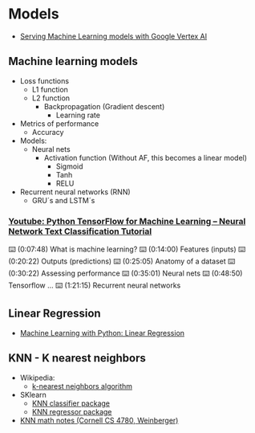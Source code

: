 # Models
* [Serving Machine Learning models with Google Vertex AI](https://medium.com/google-cloud/serving-machine-learning-models-with-google-vertex-ai-5d9644ededa3)

## Machine learning models
* Loss functions
  * L1 function
  * L2 function
    * Backpropagation (Gradient descent)
      * Learning rate
* Metrics of performance
  * Accuracy
* Models: 
  * Neural nets
    * Activation function (Without AF, this becomes a linear model)
      * Sigmoid
      * Tanh
      * RELU
* Recurrent neural networks (RNN)
  * GRU´s and LSTM´s
### [Youtube: Python TensorFlow for Machine Learning – Neural Network Text Classification Tutorial](https://www.youtube.com/watch?v=VtRLrQ3Ev-U&list=PLWKjhJtqVAblQe2CCWqV4Zy3LY01Z8aF1)
⌨️ (0:07:48) What is machine learning?
⌨️ (0:14:00) Features (inputs)
⌨️ (0:20:22) Outputs (predictions)
⌨️ (0:25:05) Anatomy of a dataset
⌨️ (0:30:22) Assessing performance
⌨️ (0:35:01) Neural nets
⌨️ (0:48:50) Tensorflow
...
⌨️ (1:21:15) Recurrent neural networks


## Linear Regression
* [Machine Learning with Python: Linear Regression](https://pieriantraining.com/linear-regression-machine-learning-python/)

## KNN - K nearest neighbors
* Wikipedia: 
  * [k-nearest neighbors algorithm](https://en.wikipedia.org/wiki/K-nearest_neighbors_algorithm)
* SKlearn 
  * [KNN classifier package](http://scikit-learn.org/stable/modules/generated/sklearn.neighbors.KNeighborsClassifier.html)
  * [KNN regressor package](http://scikit-learn.org/stable/modules/generated/sklearn.neighbors.KNeighborsRegressor.html)
* [KNN math notes (Cornell CS 4780, Weinberger)](http://www.cs.cornell.edu/courses/cs4780/2017sp/lectures/lecturenote02_kNN.html)

